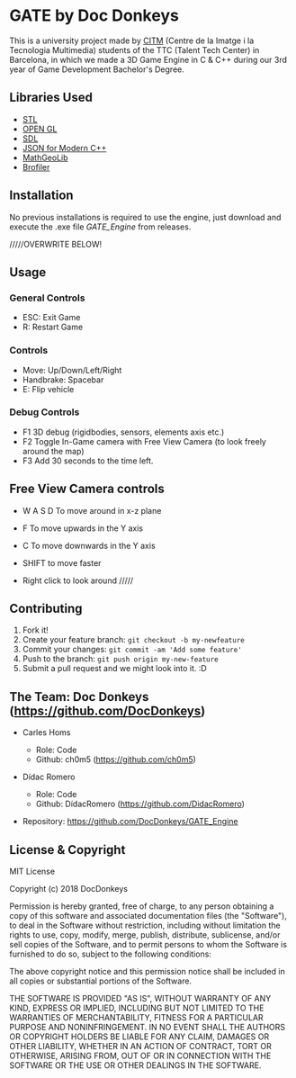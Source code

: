 # GATE by Doc Donkeys
This is a university project made by [CITM](https://www.citm.upc.edu/ing/) (Centre de la Imatge i la Tecnologia Multimedia) students of the TTC (Talent Tech Center) in Barcelona, in which we made a 3D Game Engine in C & C++ during our 3rd year of Game Development Bachelor's Degree.

## Libraries Used
* [STL](https://www.geeksforgeeks.org/the-c-standard-template-library-stl/)
* [OPEN GL](https://www.opengl.org/)
* [SDL](https://www.libsdl.org/)
* [JSON for Modern C++](https://github.com/nlohmann/json)
* [MathGeoLib](https://github.com/juj/MathGeoLib)
* [Brofiler](http://www.brofiler.com/)

## Installation
No previous installations is required to use the engine, just download and execute the .exe file *GATE_Engine* from releases.

/////OVERWRITE BELOW!
## Usage
### General Controls
* ESC: Exit Game
* R: Restart Game

### Controls
* Move: Up/Down/Left/Right
* Handbrake: Spacebar
* E: Flip vehicle

### Debug Controls
* F1 3D debug (rigidbodies, sensors, elements axis etc.)
* F2 Toggle In-Game camera with Free View Camera (to look freely around the map)
* F3 Add 30 seconds to the time left.

## Free View Camera controls
* W A S D To move around in x-z plane
* F To move upwards in the Y axis
* C To move downwards in the Y axis
* SHIFT to move faster

* Right click to look around
/////

## Contributing
1. Fork it!
2. Create your feature branch: `git checkout -b my-newfeature`
3. Commit your changes: `git commit -am 'Add some
feature'`
4. Push to the branch: `git push origin my-new-feature`
5. Submit a pull request and we might look into it. :D

## The Team: Doc Donkeys (https://github.com/DocDonkeys)
* Carles Homs 
  * Role: Code
  * Github: ch0m5 (https://github.com/ch0m5)

* Dídac Romero
  * Role: Code
  * Github: DídacRomero (https://github.com/DidacRomero)

* Repository: https://github.com/DocDonkeys/GATE_Engine

## License & Copyright 

MIT License

Copyright (c) 2018 DocDonkeys

Permission is hereby granted, free of charge, to any person obtaining a copy
of this software and associated documentation files (the "Software"), to deal
in the Software without restriction, including without limitation the rights
to use, copy, modify, merge, publish, distribute, sublicense, and/or sell
copies of the Software, and to permit persons to whom the Software is
furnished to do so, subject to the following conditions:

The above copyright notice and this permission notice shall be included in all
copies or substantial portions of the Software.

THE SOFTWARE IS PROVIDED "AS IS", WITHOUT WARRANTY OF ANY KIND, EXPRESS OR
IMPLIED, INCLUDING BUT NOT LIMITED TO THE WARRANTIES OF MERCHANTABILITY,
FITNESS FOR A PARTICULAR PURPOSE AND NONINFRINGEMENT. IN NO EVENT SHALL THE
AUTHORS OR COPYRIGHT HOLDERS BE LIABLE FOR ANY CLAIM, DAMAGES OR OTHER
LIABILITY, WHETHER IN AN ACTION OF CONTRACT, TORT OR OTHERWISE, ARISING FROM,
OUT OF OR IN CONNECTION WITH THE SOFTWARE OR THE USE OR OTHER DEALINGS IN THE
SOFTWARE.
